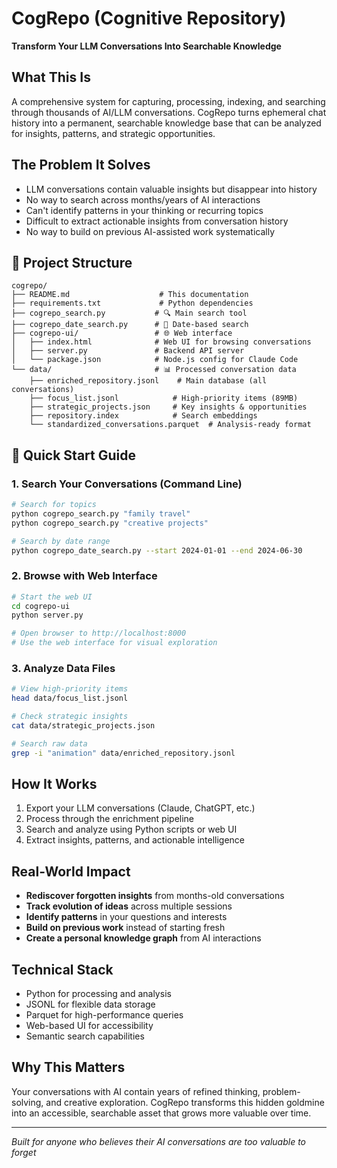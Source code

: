 # CogRepo (Cognitive Repository)
**Transform Your LLM Conversations Into Searchable Knowledge**

## What This Is
A comprehensive system for capturing, processing, indexing, and searching through thousands of AI/LLM conversations. CogRepo turns ephemeral chat history into a permanent, searchable knowledge base that can be analyzed for insights, patterns, and strategic opportunities.

## The Problem It Solves
- LLM conversations contain valuable insights but disappear into history
- No way to search across months/years of AI interactions
- Can't identify patterns in your thinking or recurring topics
- Difficult to extract actionable insights from conversation history
- No way to build on previous AI-assisted work systematically

## 📁 Project Structure

```
cogrepo/
├── README.md                    # This documentation
├── requirements.txt             # Python dependencies
├── cogrepo_search.py           # 🔍 Main search tool
├── cogrepo_date_search.py      # 📅 Date-based search
├── cogrepo-ui/                 # 🌐 Web interface
│   ├── index.html              # Web UI for browsing conversations
│   ├── server.py               # Backend API server
│   └── package.json            # Node.js config for Claude Code
└── data/                       # 📊 Processed conversation data
    ├── enriched_repository.jsonl    # Main database (all conversations)
    ├── focus_list.jsonl            # High-priority items (89MB)
    ├── strategic_projects.json     # Key insights & opportunities
    ├── repository.index            # Search embeddings
    └── standardized_conversations.parquet  # Analysis-ready format
```

## 🚀 Quick Start Guide

### 1. **Search Your Conversations (Command Line)**
```bash
# Search for topics
python cogrepo_search.py "family travel"
python cogrepo_search.py "creative projects"

# Search by date range
python cogrepo_date_search.py --start 2024-01-01 --end 2024-06-30
```

### 2. **Browse with Web Interface**
```bash
# Start the web UI
cd cogrepo-ui
python server.py

# Open browser to http://localhost:8000
# Use the web interface for visual exploration
```

### 3. **Analyze Data Files**
```bash
# View high-priority items
head data/focus_list.jsonl

# Check strategic insights
cat data/strategic_projects.json

# Search raw data
grep -i "animation" data/enriched_repository.jsonl
```

## How It Works
1. Export your LLM conversations (Claude, ChatGPT, etc.)
2. Process through the enrichment pipeline
3. Search and analyze using Python scripts or web UI
4. Extract insights, patterns, and actionable intelligence

## Real-World Impact
- **Rediscover forgotten insights** from months-old conversations
- **Track evolution of ideas** across multiple sessions
- **Identify patterns** in your questions and interests
- **Build on previous work** instead of starting fresh
- **Create a personal knowledge graph** from AI interactions

## Technical Stack
- Python for processing and analysis
- JSONL for flexible data storage
- Parquet for high-performance queries
- Web-based UI for accessibility
- Semantic search capabilities

## Why This Matters
Your conversations with AI contain years of refined thinking, problem-solving, and creative exploration. CogRepo transforms this hidden goldmine into an accessible, searchable asset that grows more valuable over time.

---
*Built for anyone who believes their AI conversations are too valuable to forget*
